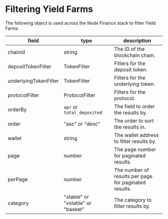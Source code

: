 # Filtering Yield Farms

The following object is used across the Node Finance stack to filter Yield Farms

| field                 | type                               | description                                           |
| --------------------- | ---------------------------------- | ----------------------------------------------------- |
| chainId               | string                             | The ID of the blockchain chain.                       |
| depositTokenFilter    | TokenFilter                        | Filters for the deposit token.                        |
| underlyingTokenFilter | TokenFilter                        | Filters for the underlying token.                     |
| protocolFilter        | ProtocolFilter                     | Filters for the protocol.                             |
| orderBy               | `apr` or `total_deposited`         | The field to order the results by.                    |
| order                 | "asc" or "desc"                    | The order to sort the results in.                     |
| wallet                | string                             | The wallet address to filter results by.              |
| page                  | number                             | The page number for paginated results.                |
| perPage               | number                             | The number of results per page for paginated results. |
| category              | "stable" or "volatile" or "basket" | The category to filter results by.                    |
